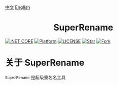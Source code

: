 [中文](README.md) [English](README_EN.md) 


<h1 align="center">SuperRename</h1>

[![.NET CORE](https://img.shields.io/badge/.NET%20Framework-4.7.2-d.svg)](#)
[![Platform](https://img.shields.io/badge/Platform-Win-brightgreen.svg)](#)
[![LICENSE](https://img.shields.io/badge/license-GPL%203.0-blue)](#)
[![Star](https://img.shields.io/github/stars/SuperStudio/SuperRename?label=Star%20this%20repo)](https://github.com/SuperStudio/SuperRename)
[![Fork](https://img.shields.io/github/forks/SuperStudio/SuperRename?label=Fork%20this%20repo)](https://github.com/SuperStudio/SuperRename/fork)

# 关于 SuperRename
`SuperRename` 是超级重名名工具